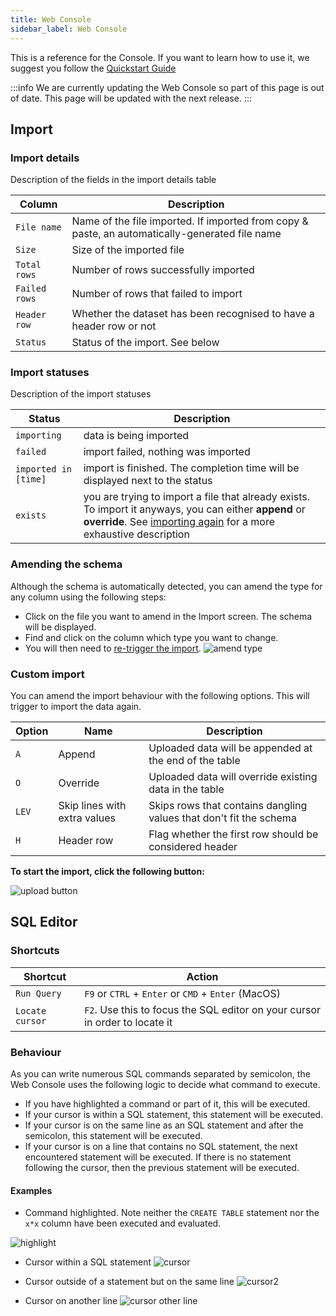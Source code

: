```yaml
---
title: Web Console
sidebar_label: Web Console
---
```


This is a reference for the Console. If you want to learn how to use it, we
suggest you follow the [Quickstart Guide](guide/web-console.md)

:::info
We are currently updating the Web Console so part of this page is out of
date. This page will be updated with the next release.
:::

## Import

### Import details

Description of the fields in the import details table

| Column        | Description                                                                                    |
| ------------- | ---------------------------------------------------------------------------------------------- |
| `File name`   | Name of the file imported. If imported from copy & paste, an automatically-generated file name |
| `Size`        | Size of the imported file                                                                      |
| `Total rows`  | Number of rows successfully imported                                                           |
| `Failed rows` | Number of rows that failed to import                                                           |
| `Header row`  | Whether the dataset has been recognised to have a header row or not                            |
| `Status`      | Status of the import. See below                                                                |

### Import statuses

Description of the import statuses

| Status               | Description                                                                                                                                                                                   |
| -------------------- | --------------------------------------------------------------------------------------------------------------------------------------------------------------------------------------------- |
| `importing`          | data is being imported                                                                                                                                                                        |
| `failed`             | import failed, nothing was imported                                                                                                                                                           |
| `imported in [time]` | import is finished. The completion time will be displayed next to the status                                                                                                                  |
| `exists`             | you are trying to import a file that already exists. To import it anyways, you can either **append** or **override**. See [importing again](#custom-import) for a more exhaustive description |

### Amending the schema

Although the schema is automatically detected, you can amend the type for any
column using the following steps:

- Click on the file you want to amend in the Import screen. The schema will be
  displayed.
- Find and click on the column which type you want to change.
- You will then need to [re-trigger the import](#custom-import).
  ![amend type](/img/doc/console/amendtype.jpg)

### Custom import

You can amend the import behaviour with the following options. This will trigger
to import the data again.

| Option | Name                         | Description                                                        |
| ------ | ---------------------------- | ------------------------------------------------------------------ |
| `A`    | Append                       | Uploaded data will be appended at the end of the table             |
| `O`    | Override                     | Uploaded data will override existing data in the table             |
| `LEV`  | Skip lines with extra values | Skips rows that contains dangling values that don't fit the schema |
| `H`    | Header row                   | Flag whether the first row should be considered header             |

**To start the import, click the following button:**

![upload button](/img/doc/console/upload-button.png)

## SQL Editor

### Shortcuts

| Shortcut        | Action                                                                      |
| --------------- | --------------------------------------------------------------------------- |
| `Run Query`     | `F9` or `CTRL` + `Enter` or `CMD` + `Enter` (MacOS)                         |
| `Locate cursor` | `F2`. Use this to focus the SQL editor on your cursor in order to locate it |

### Behaviour

As you can write numerous SQL commands separated by semicolon, the Web Console
uses the following logic to decide what command to execute.

- If you have highlighted a command or part of it, this will be executed.
- If your cursor is within a SQL statement, this statement will be executed.
- If your cursor is on the same line as an SQL statement and after the
  semicolon, this statement will be executed.
- If your cursor is on a line that contains no SQL statement, the next
  encountered statement will be executed. If there is no statement following the
  cursor, then the previous statement will be executed.

#### Examples

- Command highlighted. Note neither the `CREATE TABLE` statement nor the `x*x`
  column have been executed and evaluated.

![highlight](/img/doc/console/sql-highlight.png)

- Cursor within a SQL statement
  ![cursor](/img/doc/console/cursor-in-sql.png)

- Cursor outside of a statement but on the same line
  ![cursor2](/img/doc/console/cursor-outside-same-line.png)

- Cursor on another line
  ![cursor other line](/img/doc/console/cursor-outside-different-line.png)
